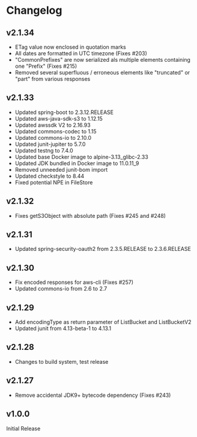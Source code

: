 # Changelog

## v2.1.34

* ETag value now enclosed in quotation marks
* All dates are formatted in UTC timezone (Fixes #203)
* "CommonPrefixes" are now serialized als multiple elements containing one "Prefix" (Fixes #215)
* Removed several superfluous / erroneous elements like "truncated" or "part" from various responses

## v2.1.33

* Updated spring-boot to 2.3.12.RELEASE
* Updated aws-java-sdk-s3 to 1.12.15
* Updated awssdk V2 to 2.16.93
* Updated commons-codec to 1.15
* Updated commons-io to 2.10.0
* Updated junit-jupiter to 5.7.0
* Updated testng to 7.4.0
* Updated base Docker image to alpine-3.13_glibc-2.33
* Updated JDK bundled in Docker image to 11.0.11_9
* Removed unneeded junit-bom import
* Updated checkstyle to 8.44
* Fixed potential NPE in FileStore

## v2.1.32

* Fixes getS3Object with absolute path (Fixes #245 and #248)

## v2.1.31

* Updated spring-security-oauth2 from 2.3.5.RELEASE to 2.3.6.RELEASE

## v2.1.30

* Fix encoded responses for aws-cli (Fixes #257)
* Updated commons-io from 2.6 to 2.7

## v2.1.29

* Add encodingType as return parameter of ListBucket and ListBucketV2
* Updated junit from 4.13-beta-1 to 4.13.1

## v2.1.28

* Changes to build system, test release

## v2.1.27

* Remove accidental JDK9+ bytecode dependency (Fixes #243)

## v1.0.0

Initial Release
